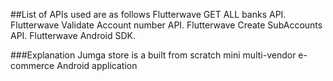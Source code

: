 ##List of APIs used are as follows 
Flutterwave GET ALL banks API.
Flutterwave Validate Account number API.
Flutterwave Create SubAccounts API.
Flutterwave Android SDK.

###Explanation
Jumga store is a built from scratch mini multi-vendor e-commerce Android application


